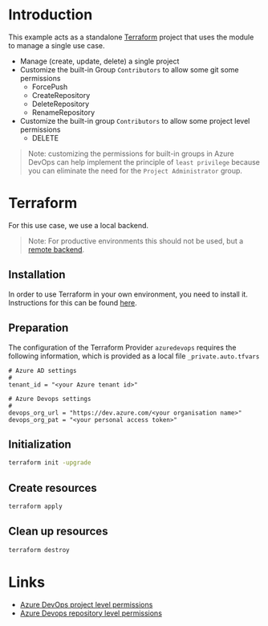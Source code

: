 
# Introduction

This example acts as a standalone [Terraform](https://www.terraform.io) project that uses the module to manage a single use case.

- Manage (create, update, delete) a single project
- Customize the built-in Group `Contributors` to allow some git some permissions
  - ForcePush
  - CreateRepository
  - DeleteRepository
  - RenameRepository
- Customize the built-in group `Contributors` to allow some project level permissions
  -  DELETE

> Note: customizing the permissions for built-in groups in Azure DevOps can help implement the principle of `least privilege`
> because you can eliminate the need for the `Project Administrator` group.

# Terraform
For this use case, we use a local backend.

> Note: For productive environments this should not be used, but a [remote backend](https://developer.hashicorp.com/terraform/language/settings/backends/configuration).

## Installation
In order to use Terraform in your own environment, you need to install it.
Instructions for this can be found [here](https://developer.hashicorp.com/terraform/downloads).

## Preparation

The configuration of the Terraform Provider `azuredevops` requires the following information,
which is provided as a local file `_private.auto.tfvars`

```hcl
# Azure AD settings
#
tenant_id = "<your Azure tenant id>"

# Azure Devops settings
#
devops_org_url = "https://dev.azure.com/<your organisation name>"
devops_org_pat = "<your personal access token>"
```

## Initialization

```bash
terraform init -upgrade
```

## Create resources

```bash
terraform apply
```

## Clean up resources

```bash
terraform destroy
```

# Links

- [Azure DevOps project level permissions](https://registry.terraform.io/providers/microsoft/azuredevops/latest/docs/resources/project_permissions)
- [Azure Devops repository level permissions](https://registry.terraform.io/providers/microsoft/azuredevops/latest/docs/resources/git_permissions)
